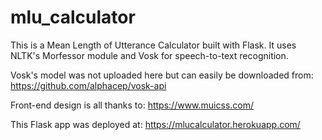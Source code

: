 # mlu_calculator
This is a Mean Length of Utterance Calculator built with Flask. It uses NLTK's Morfessor module and Vosk for speech-to-text recognition.

Vosk's model was not uploaded here but can easily be downloaded from: https://github.com/alphacep/vosk-api

Front-end design is all thanks to: https://www.muicss.com/

This Flask app was deployed at: https://mlucalculator.herokuapp.com/
